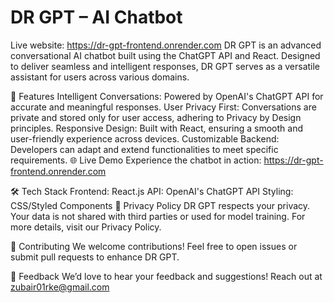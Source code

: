 # DR GPT – AI Chatbot

Live website: https://dr-gpt-frontend.onrender.com
DR GPT is an advanced conversational AI chatbot built using the ChatGPT API and React. Designed to deliver seamless and intelligent responses, DR GPT serves as a versatile assistant for users across various domains.

🚀 Features
Intelligent Conversations: Powered by OpenAI's ChatGPT API for accurate and meaningful responses.
User Privacy First: Conversations are private and stored only for user access, adhering to Privacy by Design principles.
Responsive Design: Built with React, ensuring a smooth and user-friendly experience across devices.
Customizable Backend: Developers can adapt and extend functionalities to meet specific requirements.
🌐 Live Demo
Experience the chatbot in action: https://dr-gpt-frontend.onrender.com

🛠️ Tech Stack
Frontend: React.js
API: OpenAI's ChatGPT API
Styling: CSS/Styled Components
📜 Privacy Policy
DR GPT respects your privacy. Your data is not shared with third parties or used for model training. For more details, visit our Privacy Policy.

🤝 Contributing
We welcome contributions! Feel free to open issues or submit pull requests to enhance DR GPT.

📧 Feedback
We’d love to hear your feedback and suggestions! Reach out at zubair01rke@gmail.com
